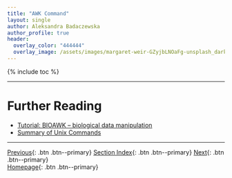 ```yaml
---
title: "AWK Command"
layout: single
author: Aleksandra Badaczewska
author_profile: true
header:
  overlay_color: "444444"
  overlay_image: /assets/images/margaret-weir-GZyjbLNOaFg-unsplash_dark.jpg
---
```


{% include toc %}








___
# Further Reading
* [Tutorial: BIOAWK – biological data manipulation](03D-tutorial-unix-bioawk.md)
* [Summary of Unix Commands](04-unix-cheat-sheet.md)

___

[Previous](03B-tutorial-unix-sed.md){: .btn  .btn--primary}
[Section Index](00-IntroToCommandLine-LandingPage.md){: .btn  .btn--primary}
[Next](03D-tutorial-unix-bioawk.md){: .btn  .btn--primary}
<br>[Homepage](../index.md){: .btn  .btn--primary}
